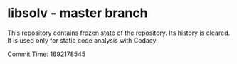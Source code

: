 # libsolv - master branch

This repository contains frozen state of the repository.
Its history is cleared. It is used only for static code
analysis with Codacy.

Commit Time: 1692178545
